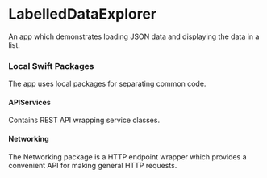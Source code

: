 # LabelledDataExplorer

An app which demonstrates loading JSON data and displaying the data in a list.

### Local Swift Packages

The app uses local packages for separating common code.

#### APIServices

Contains REST API wrapping service classes. 

#### Networking

The Networking package is a HTTP endpoint wrapper which provides a convenient API for making general HTTP requests. 
